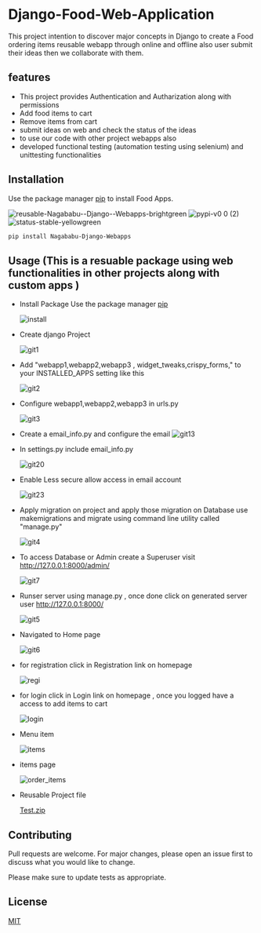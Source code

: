 # Django-Food-Web-Application
This project intention to discover major concepts in Django to create a Food ordering items reusable webapp through online and offline also user submit their ideas then we collaborate with them.

## features
   - This project provides Authentication and Autharization along with permissions
   - Add food items to cart
   - Remove items from cart
   - submit ideas on web and check the status of the ideas
   - to use our code with other project webapps also
   - developed functional testing (automation testing using selenium)  and unittesting functionalities
  
## Installation
Use the package manager [pip](https://pypi.org/project/Nagababu-Django-Webapps/) to install Food Apps.

   ![reusable-Nagababu--Django--Webapps-brightgreen](https://user-images.githubusercontent.com/92179722/136641277-4bff24db-8a7e-442a-af2a-ca1dd560d94a.png) ![pypi-v0 0 (2)](https://user-images.githubusercontent.com/92179722/136641282-420aa7fa-6b51-4748-8eba-0665e25ea913.png) ![status-stable-yellowgreen](https://user-images.githubusercontent.com/92179722/136641387-37f4a2d3-a73c-4de0-8c14-351bafd909b5.png)

```bash
pip install Nagababu-Django-Webapps
```
## Usage  (This is a resuable package using web functionalities in other projects along with custom apps )
- Install Package Use the package manager [pip](https://pypi.org/project/Nagababu-Django-Webapps/)

   ![install](https://user-images.githubusercontent.com/92179722/136639763-0ef05376-df86-4b0c-91ee-24ff6f6e1e95.png)

- Create django Project

   ![git1](https://user-images.githubusercontent.com/92179722/136639707-144c7237-b6a6-4a36-a3d5-b40777655299.png)
   
 - Add "webapp1,webapp2,webapp3 , widget_tweaks,crispy_forms," to your INSTALLED_APPS setting like this

   ![git2](https://user-images.githubusercontent.com/92179722/136639324-92f108a4-995a-4837-8c41-7d52291c7441.png)
  
- Configure webapp1,webapp2,webapp3 in urls.py
      
   ![git3](https://user-images.githubusercontent.com/92179722/136639415-3afea528-ff8e-48ea-8b98-0808d8618d8e.png)
   
- Create a email_info.py and configure the email
   ![git13](https://user-images.githubusercontent.com/92179722/136639932-2bb98565-8e16-472d-900e-0d5cb030a77c.jpg)

- In settings.py include email_info.py 

   ![git20](https://user-images.githubusercontent.com/92179722/136639980-b129aff2-086d-4008-89c6-b74b6b4c5832.jpg)
   
- Enable Less secure allow access in email account

   ![git23](https://user-images.githubusercontent.com/92179722/136639996-aaa73733-faa0-4792-a324-71052a674f86.png)
- Apply migration on project and apply those migration on Database use makemigrations and migrate using command line utility called "manage.py"

   ![git4](https://user-images.githubusercontent.com/92179722/136640084-97d0ec38-68c0-4aef-81a8-a750b2406f55.png)
 
- To access Database or Admin create a Superuser visit   http://127.0.0.1:8000/admin/

   ![git7](https://user-images.githubusercontent.com/92179722/136640102-257365fa-6f11-407d-aa6c-858223f289f3.png)

- Runser server using manage.py , once done click on generated server user http://127.0.0.1:8000/
  
   ![git5](https://user-images.githubusercontent.com/92179722/136640119-677965af-3322-4e7f-8dae-f9c6c4f27c08.png)
   
- Navigated to Home page 

   ![git6](https://user-images.githubusercontent.com/92179722/136640158-23bb3d9e-6a31-4d3a-9adb-6ce4648bda9e.png)
   
- for registration click in Registration link on homepage

   ![regi](https://user-images.githubusercontent.com/92179722/136640172-50a2032c-6fd5-45a0-a7e4-a2bbd32a0110.png)

- for login click in Login link on homepage , once you logged have a access to add items to cart

   ![login](https://user-images.githubusercontent.com/92179722/136640180-e699acf9-8c20-4fd9-ab1f-d710c8042dc7.png)

- Menu item
 
   ![items](https://user-images.githubusercontent.com/92179722/136640198-77d6225e-fc46-4a4d-8f3c-51b0db205316.png)

- items page

   ![order_items](https://user-images.githubusercontent.com/92179722/136640219-6c87f0e9-aa8f-4bb1-b315-1b9de02e7ea1.png)
   
- Reusable Project file

   [Test.zip](https://github.com/Nagababu91768/Django-Food-Web-Application/files/7314868/Test.zip)

## Contributing
Pull requests are welcome. For major changes, please open an issue first to discuss what you would like to change.

Please make sure to update tests as appropriate.

## License
[MIT](https://choosealicense.com/licenses/mit/)

